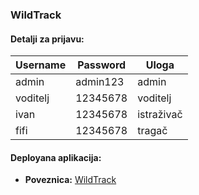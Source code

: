 ### WildTrack

#### Detalji za prijavu:

| Username | Password | Uloga       |
|----------|----------|-------------|
| admin    | admin123 | admin       |
| voditelj | 12345678 | voditelj    |
| ivan     | 12345678 | istraživač  |
| fifi     | 12345678 | tragač      |

#### Deployana aplikacija:
- **Poveznica:** [WildTrack](https://wildtrack-frontend-2.onrender.com/)


